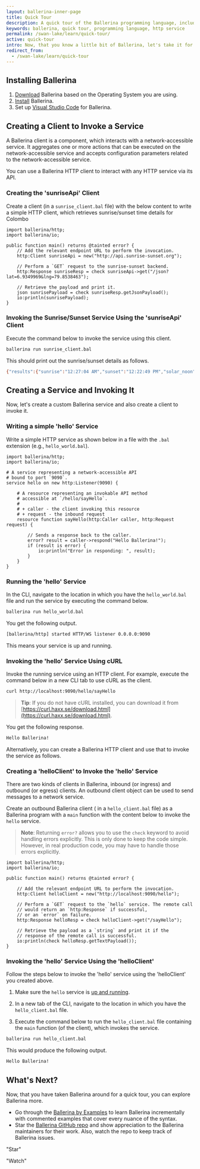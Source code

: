 ```yaml
---
layout: ballerina-inner-page
title: Quick Tour
description: A quick tour of the Ballerina programming language, including writing, running and invoking an HTTP service and using a client to interact with a service.
keywords: ballerina, quick tour, programming language, http service
permalink: /swan-lake/learn/quick-tour/
active: quick-tour
intro: Now, that you know a little bit of Ballerina, let's take it for a spin!
redirect_from:
  - /swan-lake/learn/quick-tour
---
```


## Installing Ballerina

1. [Download](/downloads) Ballerina based on the Operating System you are using. 
1. [Install](/swan-lake/learn/installing-ballerina) Ballerina. 
1. Set up [Visual Studio Code](/swan-lake/learn/tools-ides/vscode-plugin) for Ballerina.

## Creating a Client to Invoke a Service 

A Ballerina client is a component, which interacts with a network-accessible service. It aggregates one or more actions that can be executed on the network-accessible service and accepts configuration parameters related to the network-accessible service.

You can use a Ballerina HTTP client to interact with any HTTP service via its API.

### Creating the 'sunriseApi' Client

Create a client (in a `sunrise_client.bal` file) with the below content to write a simple HTTP client, which retrieves sunrise/sunset time details for Colombo


```ballerina
import ballerina/http;
import ballerina/io;

public function main() returns @tainted error? {
    // Add the relevant endpoint URL to perform the invocation.
    http:Client sunriseApi = new("http://api.sunrise-sunset.org");

    // Perform a `GET` request to the sunrise-sunset backend.
    http:Response sunriseResp = check sunriseApi->get("/json?lat=6.9349969&lng=79.8538463");

    // Retrieve the payload and print it.
    json sunrisePayload = check sunriseResp.getJsonPayload();
    io:println(sunrisePayload);
}
```

### Invoking the Sunrise/Sunset Service Using the 'sunriseApi' Client

Execute the command below to invoke the service using this client.

```bash
ballerina run sunrise_client.bal
```

This should print out the sunrise/sunset details as follows.

```bash
{"results":{"sunrise":"12:27:04 AM","sunset":"12:22:49 PM","solar_noon":"6:24:56 AM","day_length":"11:55:45","civil_twilight_begin":"12:05:55 AM","civil_twilight_end":"12:43:57 PM","nautical_twilight_begin":"11:41:20 PM","nautical_twilight_end":"1:08:33 PM","astronomical_twilight_begin":"11:16:47 PM","astronomical_twilight_end":"1:33:06 PM"},"status":"OK"}
```

## Creating a Service and Invoking It

Now, let's create a custom Ballerina service and also create a client to invoke it.

### Writing a simple 'hello' Service

Write a simple HTTP service as shown below in a file with the `.bal` extension (e.g., `hello_world.bal`).

```ballerina
import ballerina/http;
import ballerina/io;

# A service representing a network-accessible API
# bound to port `9090`.
service hello on new http:Listener(9090) {

    # A resource representing an invokable API method
    # accessible at `/hello/sayHello`.
    #
    # + caller - the client invoking this resource
    # + request - the inbound request
    resource function sayHello(http:Caller caller, http:Request request) {

        // Sends a response back to the caller.
        error? result = caller->respond("Hello Ballerina!");
        if (result is error) {
            io:println("Error in responding: ", result);
        }
    }
}
```

### Running the 'hello' Service

In the CLI, navigate to the location in which you have the `hello_world.bal` file and run the service by executing the command below.

```bash
ballerina run hello_world.bal
```

You get the following output.

```bash
[ballerina/http] started HTTP/WS listener 0.0.0.0:9090
```

This means your service is up and running. 

### Invoking the 'hello' Service Using cURL

Invoke the running service using an HTTP client. For example, execute the command below in a new CLI tab to use cURL as the client.

```bash
curl http://localhost:9090/hello/sayHello
```

> **Tip**: If you do not have cURL installed, you can download it from [https://curl.haxx.se/download.html](https://curl.haxx.se/download.html).

You get the following response.

```bash
Hello Ballerina!
```

Alternatively, you can create a Ballerina HTTP client and use that to invoke the service as follows.

### Creating a 'helloClient' to Invoke the 'hello' Service

There are two kinds of clients in Ballerina, inbound (or ingress) and outbound (or egress) clients. An outbound client object can be used to send messages to a network service.

Create an outbound Ballerina client ( in a `hello_client.bal` file) as a Ballerina program with a `main` function with the content below to invoke the `hello` service.   

> **Note**: Returning `error?` allows you to use the `check` keyword to avoid handling errors explicitly. This is only done to keep the code simple. However, in real production code, you may have to handle those errors explicitly.

```ballerina
import ballerina/http;
import ballerina/io;

public function main() returns @tainted error? {

    // Add the relevant endpoint URL to perform the invocation.
    http:Client helloClient = new("http://localhost:9090/hello");

    // Perform a `GET` request to the `hello` service. The remote call 
    // would return an `http:Response` if successful, 
    // or an `error` on failure.
    http:Response helloResp = check helloClient->get("/sayHello");

    // Retrieve the payload as a `string` and print it if the 
    // response of the remote call is successful.
    io:println(check helloResp.getTextPayload());
}
```

### Invoking the 'hello' Service Using the 'helloClient'

Follow the steps below to invoke the 'hello' service using the 'helloClient' you created above.

1. Make sure the `hello` service is [up and running](#running-the-ballerina-service). 

2. In a new tab of the CLI, navigate to the location in which you have the `hello_client.bal` file.

3. Execute the command below to run the `hello_client.bal` file containing the `main` function (of the client), which invokes the service.

```bash
ballerina run hello_client.bal
```

This would produce the following output.


```bash
Hello Ballerina!
```

## What's Next?

Now, that you have taken Ballerina around for a quick tour, you can explore Ballerina more.

* Go through the [Ballerina by Examples](/swan-lake/learn/by-example) to learn Ballerina incrementally with commented examples that cover every nuance of the syntax.
* Star the [Ballerina GitHub repo](https://github.com/ballerina-platform/ballerina-lang) and show appreciation to the Ballerina maintainers for their work. Also, watch the repo to keep track of Ballerina issues.
<div class="cGitButtonContainer"><p data-button="iGitStarText">"Star"</p><p data-button="iGitWatchText">"Watch"</p></div>
